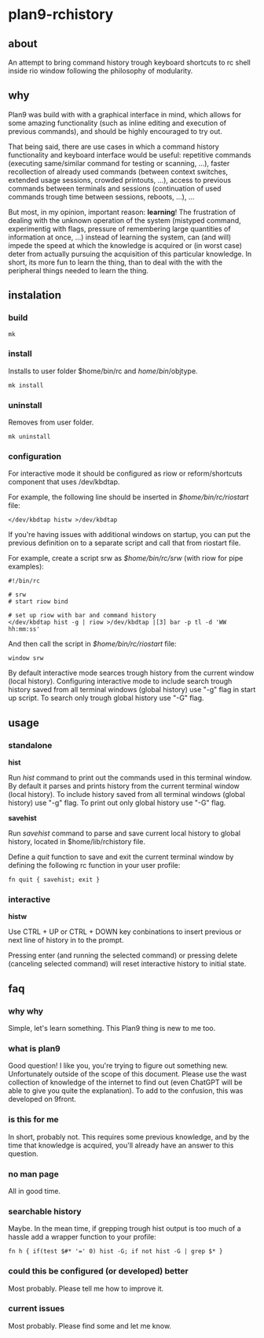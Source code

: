 # plan9-rchistory

## about

An attempt to bring command history trough keyboard shortcuts to rc shell inside rio window following the philosophy of modularity.

## why

Plan9 was build with with a graphical interface in mind, which allows for some amazing functionality (such as inline editing and execution of previous commands), and should be highly encouraged to try out.

That being said, there are use cases in which a command history functionality and keyboard interface would be useful: repetitive commands (executing same/similar command for testing or scanning, ...), faster recollection of already used commands (between context switches, extended usage sessions, crowded printouts, ...), access to previous commands between terminals and sessions (continuation of used commands trough time between sessions, reboots, ...), ...

But most, in my opinion, important reason: **learning**! The frustration of dealing with the unknown operation of the system (mistyped command, experimentig with flags, pressure of remembering large quantities of information at once, ...) instead of learning the system, can (and will) impede the speed at which the knowledge is acquired or (in worst case) deter from actually pursuing the acquisition of this particular knowledge. In short, its more fun to learn the thing, than to deal with the with the peripheral things needed to learn the thing.

## instalation

### build

`mk`

### install

Installs to user folder $home/bin/rc and $home/bin/$objtype.

`mk install`

### uninstall

Removes from user folder.

`mk uninstall`

### configuration

For interactive mode it should be configured as riow or reform/shortcuts component that uses /dev/kbdtap.

For example, the following line should be inserted in *$home/bin/rc/riostart* file:

`</dev/kbdtap histw >/dev/kbdtap`

If you're having issues with additional windows on startup, you can put the previous definition on to a separate script and call that from riostart file.

For example, create a script srw as *$home/bin/rc/srw* (with riow for pipe examples):

```
#!/bin/rc

# srw
# start riow bind

# set up riow with bar and command history
</dev/kbdtap hist -g | riow >/dev/kbdtap |[3] bar -p tl -d 'WW hh:mm:ss'
```

And then call the script in *$home/bin/rc/riostart* file:

`window srw`

By default interactive mode searces trough history from the current window (local history). Configuring interactive mode to include search trough history saved from all terminal windows (global history) use "-g" flag in start up script. To search only trough global history use "-G" flag.

## usage

### standalone

**hist**

Run *hist* command to print out the commands used in this terminal window. By default it parses and prints history from the current terminal window (local history). To include history saved from all terminal windows (global history) use "-g" flag. To print out only global history use "-G" flag.

**savehist**

Run *savehist* command to parse and save current local history to global history, located in $home/lib/rchistory file.

Define a *quit* function to save and exit the current terminal window by defining the following rc function in your user profile:

`fn quit { savehist; exit }`

### interactive

**histw**

Use CTRL + UP or CTRL + DOWN key conbinations to insert previous or next line of history in to the prompt.

Pressing enter (and running the selected command) or pressing delete (canceling selected command) will reset interactive history to initial state.

## faq

### why why

Simple, let's learn something. This Plan9 thing is new to me too.

### what is plan9

Good question! I like you, you're trying to figure out something new. Unfortunately outside of the scope of this document. Please use the wast collection of knowledge of the internet to find out (even ChatGPT will be able to give you quite the explanation). To add to the confusion, this was developed on 9front.

### is this for me

In short, probably not. This requires some previous knowledge, and by the time that knowledge is acquired, you'll already have an answer to this question.

### no man page

All in good time.

### searchable history

Maybe. In the mean time, if grepping trough hist output is too much of a hassle add a wrapper function to your profile:

`fn h { if(test $#* '=' 0) hist -G; if not hist -G | grep $* }`

### could this be configured (or developed) better

Most probably. Please tell me how to improve it.

### current issues

Most probably. Please find some and let me know.